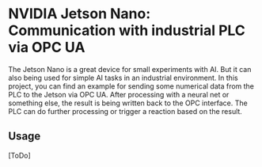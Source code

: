 # NVIDIA Jetson Nano: Communication with industrial PLC via OPC UA

The Jetson Nano is a great device for small experiments with AI. But it can also being used for simple AI tasks in an industrial environment.
In this project, you can find an example for sending some numerical data from the PLC to the Jetson via OPC UA. After processing with a neural net or something else, the result is being written back to the OPC interface. The PLC can do further processing or trigger a reaction based on the result.

## Usage 

[ToDo]
